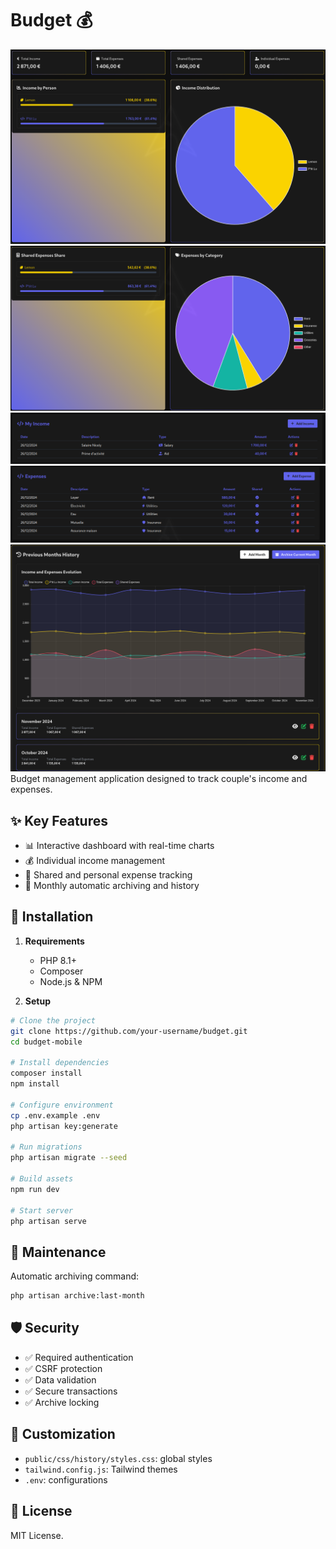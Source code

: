 # Budget 💰
![alt text](image-1.png)
![alt text](image.png)
![alt text](image-2.png)
![alt text](image-3.png)
![alt text](image-4.png)
Budget management application designed to track couple's income and expenses.

## ✨ Key Features

- 📊 Interactive dashboard with real-time charts
- 💰 Individual income management
- 💸 Shared and personal expense tracking
- 📅 Monthly automatic archiving and history

## 🚀 Installation

1. **Requirements**
   - PHP 8.1+
   - Composer
   - Node.js & NPM

2. **Setup**
```bash
# Clone the project
git clone https://github.com/your-username/budget.git
cd budget-mobile

# Install dependencies
composer install
npm install

# Configure environment
cp .env.example .env
php artisan key:generate

# Run migrations
php artisan migrate --seed

# Build assets
npm run dev

# Start server
php artisan serve
```

## 🔧 Maintenance

Automatic archiving command:
```bash
php artisan archive:last-month
```

## 🛡️ Security

- ✅ Required authentication
- ✅ CSRF protection
- ✅ Data validation
- ✅ Secure transactions
- ✅ Archive locking

## 🎨 Customization

- `public/css/history/styles.css`: global styles
- `tailwind.config.js`: Tailwind themes
- `.env`: configurations

## 📝 License

MIT License.
